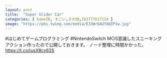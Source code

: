 ```yaml
---
layout: post
title:  "Super Glider Car"
categories: [ GameID, すごい,その他,ID2777617124 ]
image: "https://pbs.twimg.com/media/E33WrkAUYAQIP1w.jpg"
---
```

#はじめてゲームプログラミング #NintendoSwitch
M○S意識したスニーキングアクション作ったので公開しておきます。
ノード整理に時間かかった。 https://t.co/iusX8cv63S

